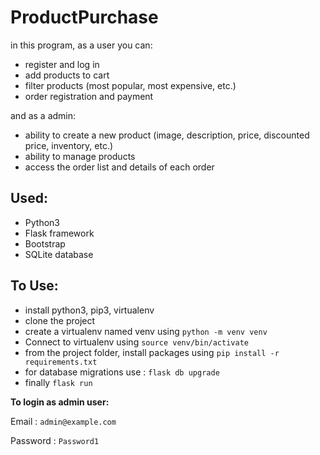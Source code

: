 # ProductPurchase
in this program,
as a user you can:
- register and log in
- add products to cart
- filter products (most popular, most expensive, etc.)
- order registration and payment

and as a admin:
- ability to create a new product (image, description, price, discounted price, inventory, etc.)
- ability to manage products
- access the order list and details of each order

## Used:
- Python3
- Flask framework
- Bootstrap
- SQLite database 
## To Use:
- install python3, pip3, virtualenv
- clone the project 
- create a virtualenv named venv using ``` python -m venv venv ```
- Connect to virtualenv using ``` source venv/bin/activate ```
- from the project folder, install packages using ``` pip install -r requirements.txt ```
- for database migrations use : ``` flask db upgrade ```
- finally ``` flask run ```

**To login as admin user:**

Email : ```admin@example.com```

Password : ```Password1```
